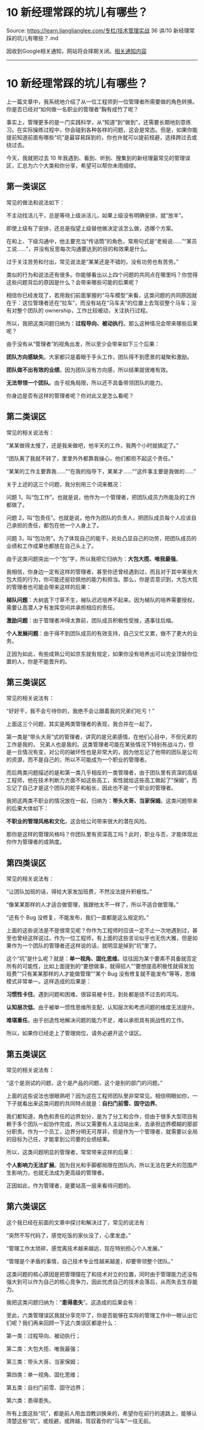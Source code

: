 # 10  新经理常踩的坑儿有哪些？ 

Source: https://learn.lianglianglee.com/专栏/技术管理实战 36 讲/10  新经理常踩的坑儿有哪些？.md

因收到Google相关通知，网站将会择期关闭。[相关通知内容](https://lumendatabase.org/notices/44265620)

---

# 10 新经理常踩的坑儿有哪些？

上一篇文章中，我系统地介绍了从一位工程师到一位管理者所需要做的角色转换。你是否已经对“如何做一名职业的管理者”胸有成竹了呢？

事实上，管理更多的是一门实践科学，从“知道”到“做到”，还需要长期地刻意练习。在实际操练过程中，你会碰到各种各样的问题，这会是常态。但是，如果你能提前知道前面有哪些“坑”是最容易踩到的，你也许就可以提前规避，选择跨过去或绕过去。

今天，我就把过去 10 年我遇到、看到、听到、搜集到的新经理最常见的管理误区，汇总为六个大类和你分享，希望可以帮你未雨绸缪。

## 第一类误区

常见的做法和说法如下：

不主动找活儿干，总是等待上级派活儿，如果上级没有明确安排，就“放羊”。

即使上级有了安排，还总是指望上级替他做决定该怎么做，选哪个方案。

在和上、下级沟通中，他主要充当“传话筒”的角色，常用句式是“老板说……”“某员工说……”，并没有反思每次沟通要达到的目的和效果是什么。

过于关注苦劳和付出，常见说法是“某某还是不错的，没有功劳也有苦劳。”

类似的行为和说法还有很多。你能够看出以上四个问题的共同点在哪里吗？你觉得这些问题背后的原因是什么？会带来哪些可能的后果呢？

相信你已经发现了，若用我们前面掌握的“马车模型”来看，这类问题的共同原因就在于：这位管理者还在“拉车”，而没有站在“马车夫”的位置上去驾驭整个马车；没有对整个团队的 ownership，工作比较被动，关注执行过程。

所以，我把这类问题归纳为：**过程导向、被动执行**。那么这种情况会带来哪些后果呢？

由于没有从“管理者”的视角出发，所以至少会带来如下三个后果：

**团队方向感缺失**。大家都只是着眼于手头工作，团队得不到愿景的凝聚和激励。

**团队做不出有效的业绩**。因为团队没有方向感，所以结果就很难有效。

**无法带领一个团队**。由于视角局限，所以还不具备带领团队的能力。

你身边是否有这样的管理者呢？你对此又是怎么看呢？

## 第二类误区

常见的相关说法有：

“某某做得太慢了，还是我来做吧，他半天的工作，我两个小时就搞定了。”

“团队离了我就不转了，里里外外都靠我操心，他们都担不起这个责任。”

“某某的工作主要靠我……”“在我的指导下，某某才……”“这件事主要是我做的……”

关于上述的这三个问题，我分别用三个词来概况：

问题 1，叫“包工作”。也就是说，他作为一个管理者，把团队成员力所能及的工作都做了。

问题 2，叫“包责任”。也就是说，他作为团队的负责人，把团队成员每个人应该自己承担的责任，都包在他一个人身上了。

问题 3，叫“包功劳”。为了体现自己的能干，处处凸显自己的功劳，把团队成员的业绩和工作成果也都放在自己头上了。

由于这类问题突出一个“包”字，所以我把它归纳为：**大包大揽、唯我最强**。

我相信，你身边一定有这样的管理者，甚至你还曾经遇到过，而且对于其中某些大包大揽的行为，你可能还挺钦佩他的能力和担当。那么，你是否意识到，大包大揽的管理者也可能会带来这样的后果：

**梯队问题**：大树底下寸草不生，梯队迟迟培养不起来。因为梯队的培养需要授权，需要让高潜人才有发挥空间并承担相应的责任。

**激励问题**：由于管理者冲得太靠前，团队成员积极性受挫，遇事往后缩。

**个人发展问题**：由于得不到团队成员的有效支持，自己又忙又累，做不了更大的业务。

正因为如此，有些成熟公司如京东就有规定，如果你没有培养出可以完全顶替你位置的人，你是不能晋升的。

## 第三类误区

常见的相关说法有：

“好好干，我不会亏待你的，我绝不会让跟着我的兄弟们吃亏！”

上面这三个问题，其实是两类管理者的表现，我合并在一起了。

第一类是“带头大哥”式的管理者，讲究的是兄弟感情，在他们心目中，不但兄弟的工作是我的， 兄弟人也是我的。这类管理者可能在某些情况下特别有战斗力，但是一旦情况有变，对公司的破坏性也是非常大的，因为他忘记了他带的团队是公司的资源，而不是自己的，所以不可能成为一个职业的管理者。

而后两类问题描述的是和第一类几乎相反的一类管理者，由于团队里有资深的高级工程师，他在技术判断力方面不如这些高工，索性就给这些高工做起了“保姆”，而忘记了自己才是这个团队的舵手和船长，因此也不是一个职业的管理者。

我把这两类不职业的情况放在一起，归纳为：**带头大哥、当家保姆**。这类问题带来的后果大体如下：

**不职业的管理风格和文化**，这会给公司带来很大的潜在风险。

那你是这样的管理风格吗？你团队里有资深高工吗？此时，职业与否，才能体现出你作为管理者的成熟度。

## 第四类误区

常见的相关说法有：

“让团队加班的话，得给大家发加班费，不然没法提升积极性。”

“像某某那样的人才适合做管理，我跟他太不一样了，所以不适合做管理。”

“还有个 Bug 没修复，不能发布，我们一直都是这么规定的。”

上面的这些说法是不是很常见呢？你作为工程师时应该一定不止一次地遇到过，甚至也曾经这样说过。作为一位工程师，有上面的这些言论似乎也无伤大雅，但是如果作为一个团队的管理者还这样说的话，就明显是掉到“坑”里了。

这个“坑”是什么呢？就是：**单一视角、固化思维**。往往因为某个要素不具备就否定所有的可能性，比如上面提到的“要想做事，就得招人”“要想提高积极性就得发加班费”“只有某某那样的人才能做管理”“某个 Bug 没有修复就不能发布”等等，思维模式非常单一。这样造成的后果是：

**习惯性卡住**。遇到问题和困难，很容易被卡住，到处都是绕不过去的鸿沟。

**认知层次低**。由于被单一惯性思维所支配，认知层次和考虑问题的维度无法提升。

**难堪重任**。由于创造性地解决问题的能力不足，难以承担具有挑战性的工作。

所以，如果你已经走上了管理岗位，请务必避开这个误区。

## 第五类误区

常见的相关说法有：

“这个是测试的问题，这个是产品的问题，这个是别的部门的问题。”

上面的这些说法也很眼熟吧？因为这在工程师团队里非常常见。相信明眼如你，一下子就看出来这类问题的共同特点就是：**自扫门前雪、固守边界**。

我们都知道，角色和责任的边界划分，是为了分工和合作，但由于很多大型项目有赖于多个团队一起协作完成，所以又需要有人主动站出来，去承担边界模糊的那部分职责。作为一个员工，边界分明无可厚非，但是作为一个管理者，就需要以全局的目标为己任，才能拿到公司要的业绩结果。

所以，这类问题明显的管理者，常常带来这样的后果：

**个人影响力无法扩展**。因为目光和手脚都局限在团队内，所以无法在更大的范围产生影响力，也就无法成为更高级的管理者。

正因如此，作为管理者，是要站高一层来看待问题的。

## 第六类误区

这个我已经在前面的文章中探讨和解决过了，常见的说法有：

“突然不写代码了，感觉吃饭的家伙没了，心里发虚。”

“管理工作太琐碎，感觉离技术越来越远，现在特别担心个人发展。”

“管理是个矛盾的事情，自己技术专业性越来越差，却要带领整个团队。”

这类问题的核心原因是把管理摆在了和技术对立的位置，同时由于管理能力还没有强大到可以作为自己的核心竞争力，因此忧虑自己的技术会落后，从而失去生存能力。

我把这类问题归纳为：“**患得患失**”。这造成的后果会有：

至此，六类管理误区我就分享完毕了，你是否能够在实际的管理工作中一眼认出它们呢？我们再来回顾一下这六类误区都是什么：

第一类：过程导向、被动执行；

第二类：大包大揽、唯我最强；

第三类：带头大哥、当家保姆；

第四类：单一视角、固化思维；

第五类：自扫门前雪、固守边界；

第六类：患得患失。

所有上面这些“坑”，都是前人用血泪教训换来的，希望你在前行的道路上，能够认清楚这些“坑”，或规避，或跨越，驾驭着你的“马车”一往无前。